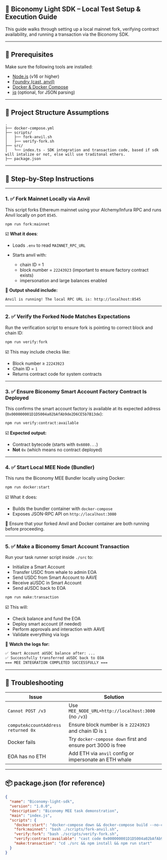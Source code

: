 ## 📘 Biconomy Light SDK – Local Test Setup & Execution Guide

This guide walks through setting up a local mainnet fork, verifying contract availability, and running a transaction via the Biconomy SDK.

---

## 🧱 Prerequisites

Make sure the following tools are installed:

* [Node.js](https://nodejs.org/) (v16 or higher)
* [Foundry (cast, anvil)](https://book.getfoundry.sh/)
* [Docker & Docker Compose](https://docs.docker.com/compose/)
* [jq](https://stedolan.github.io/jq/) (optional, for JSON parsing)

---

## 📁 Project Structure Assumptions

```
.
├── docker-compose.yml
├── scripts/
│   ├── fork-anvil.sh
│   ├── verify-fork.sh
├── src/
│   └── index.ts - SDK integration and transaction code, based if sdk will intalize or not, else will use traditonal ethers.
├── package.json
```

---

## 🧪 Step-by-Step Instructions

---

### 1. ✅ Fork Mainnet Locally via Anvil

This script forks Ethereum mainnet using your Alchemy/Infura RPC and runs Anvil locally on port `8545`.

```bash
npm run fork:mainnet
```

☑️ **What it does**:

* Loads `.env` to read `MAINNET_RPC_URL`
* Starts anvil with:

  * chain ID = 1
  * block number = `22243923` (important to ensure factory contract exists)
  * impersonation and large balances enabled

📌 **Output should include:**

```
Anvil is running! The local RPC URL is: http://localhost:8545
```

---

### 2. ✅ Verify the Forked Node Matches Expectations

Run the verification script to ensure fork is pointing to correct block and chain ID:

```bash
npm run verify:fork
```

☑️ This may include checks like:

* Block number ≥ `22243923`
* Chain ID = `1`
* Returns contract code for system contracts

---

### 3. ✅ Ensure Biconomy Smart Account Factory Contract Is Deployed

This confirms the smart account factory is available at its expected address (`0x000000001D1D5004a02bAfAb9de2D6CE5b7B13de`):

```bash
npm run verify:contract:available
```

☑️ **Expected output:**

* Contract bytecode (starts with `0x6080...`)
* **Not** `0x` (which means no contract deployed)

---

### 4. ✅ Start Local MEE Node (Bundler)

This runs the Biconomy MEE Bundler locally using Docker:

```bash
npm run docker:start
```

☑️ What it does:

* Builds the bundler container with `docker-compose`
* Exposes JSON-RPC API on `http://localhost:3000`

📌 Ensure that your forked Anvil and Docker container are both running before proceeding.

---

### 5. ✅ Make a Biconomy Smart Account Transaction

Run your task runner script inside `./src` to:

* Initialize a Smart Account
* Transfer USDC from whale to admin EOA
* Send USDC from Smart Account to AAVE
* Receive aUSDC in Smart Account
* Send aUSDC back to EOA

```bash
npm run make:transaction
```

☑️ This will:

* Check balance and fund the EOA
* Deploy smart account (if needed)
* Perform approvals and interaction with AAVE
* Validate everything via logs

📌 **Watch the logs for:**

```bash
✅ Smart Account aUSDC balance after: ...
✅ Successfully transferred aUSDC back to EOA
=== MEE INTEGRATION COMPLETED SUCCESSFULLY ===
```

---

## 🔄 Troubleshooting

| Issue                               | Solution                                                     |
| ----------------------------------- | ------------------------------------------------------------ |
| `Cannot POST /v3`                   | Use `MEE_NODE_URL=http://localhost:3000` (no `/v3`)          |
| `computeAccountAddress returned 0x` | Ensure block number is ≥ `22243923` and chain ID is `1`      |
| Docker fails                        | Try `docker-compose down` first and ensure port 3000 is free |
| EOA has no ETH                      | Add ETH via `anvil` config or impersonate an ETH whale       |

---

## 📦 package.json (for reference)

```json
{
  "name": "Biconomy-light-sdk",
  "version": "1.0.0",
  "description": "Biconomy MEE task demonstration",
  "main": "index.js",
  "scripts": {
    "docker:start": "docker-compose down && docker-compose build --no-cache && docker-compose up -d",
    "fork:mainnet": "bash ./scripts/fork-anvil.sh",
    "verify:fork": "bash ./scripts/verify-fork.sh",
    "verify:contract:available": "cast code 0x000000001D1D5004a02bAfAb9de2D6CE5b7B13de --rpc-url http://localhost:8545",
    "make:transaction": "cd ./src && npm install && npm run start"
  }
}
```
